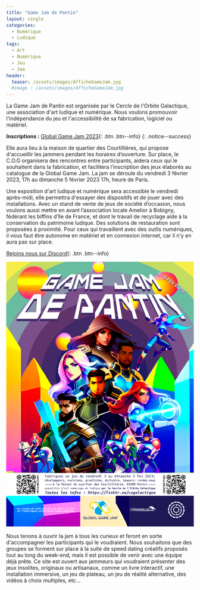 ```yaml
---
title: "Game Jam de Pantin"
layout: single
categories:
  - Numérique 
  - Ludique 
tags:
  - Art 
  - Numérique 
  - Jeu 
  - Jam
header:
  teaser: /assets/images/AfficheGameJam.jpg
  #image : /assets/images/AfficheGameJam.jpg
---
```


La Game Jam de Pantin est organisée par le Cercle de l'Orbite Galactique, une association d'art ludique et numérique. Nous voulons promouvoir l'indépendance du jeu et l'accessibilité de sa fabrication, logiciel ou matériel. 

**Inscriptions :** [Global Game Jam 2023](https://globalgamejam.org/2023/jam-sites/game-jam-de-pantin-le-cog){: .btn .btn--info} 
{: .notice--success} 

Elle aura lieu à la maison de quartier des Courtillières, qui propose d'accueillir les jammers pendant les horaires d’ouverture. Sur place, le C.O.G organisera des rencontres entre participants, aidera ceux qui le souhaitent dans la fabrication, et facilitera l’inscription des jeux élaborés au catalogue de la Global Game Jam. La jam se déroule du vendredi 3 février 2023, 17h au dimanche 5 février 2023 17h, heure de Paris. 

Une exposition d'art ludique et numérique sera accessible le vendredi après-midi, elle permettra d'essayer des dispositifs et de jouer avec des installations. Avec un stand de vente de jeux de société d’occasion, nous voulons aussi mettre en avant l’association locale Amelior à Bobigny, fédérant les biffins d’île de France, et dont le travail de recyclage aide à la conservation du patrimoine ludique. Des solutions de restauration sont proposées à proximité. Pour ceux qui travaillent avec des outils numériques, il vous faut être autonome en matériel et en connexion internet, car il n’y en aura pas sur place.

[Rejoins nous sur Discord](https://discord.gg/mHatEsE3Hw){: .btn .btn--info}

<img src="/assets/images/AfficheGameJam.jpg" alt="">

Nous tenons à ouvrir la jam à tous les curieux et feront en sorte d'accompagner les participants qui le voudraient. Nous souhaitons que des groupes se forment sur place à la suite de speed dating créatifs proposés tout au long du week-end, mais il est possible de venir avec une équipe déjà prête. Ce site est ouvert aux jammeurs qui voudraient présenter des jeux insolites, originaux ou artisanaux, comme un livre interactif, une installation immersive, un jeu de plateau, un jeu de réalité alternative, des vidéos à choix multiples, etc…






